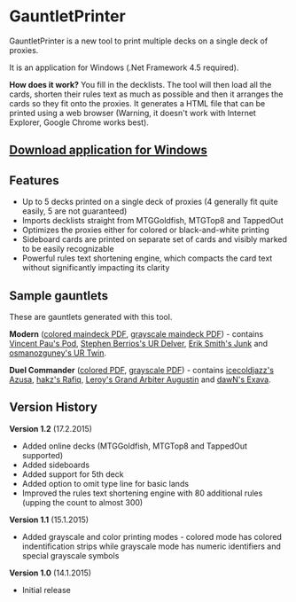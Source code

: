 # GauntletPrinter

GauntletPrinter is a new tool to print multiple decks on a single deck of proxies.

It is an application for Windows (.Net Framework 4.5 required).

**How does it work?** You fill in the decklists. The tool will then load all the cards, shorten their rules text as much as possible and then it arranges the cards so they fit onto the proxies. It generates a HTML file that can be printed using a web browser (Warning, it doesn't work with Internet Explorer, Google Chrome works best).

[Download application for Windows](http://puu.sh/g1f2s/45b78c18ce.zip)
-------------------------

Features
---------------------------
- Up to 5 decks printed on a single deck of proxies (4 generally fit quite easily, 5 are not guaranteed)
- Imports decklists straight from MTGGoldfish, MTGTop8 and TappedOut
- Optimizes the proxies either for colored or black-and-white printing
- Sideboard cards are printed on separate set of cards and visibly marked to be easily recognizable
- Powerful rules text shortening engine, which compacts the card text without significantly impacting its clarity

Sample gauntlets
---------------------------
These are gauntlets generated with this tool.

**Modern** ([colored maindeck PDF](http://puu.sh/g1eFU/f33d818329.pdf), [grayscale maindeck PDF](http://puu.sh/eyAlv/5a5749938f.pdf)) - contains [Vincent Pau's Pod](http://www.mtggoldfish.com/deck/258973), [Stephen Berrios's UR Delver](http://www.mtggoldfish.com/deck/258717), [Erik Smith's Junk](http://www.mtggoldfish.com/deck/258960) and [osmanozguney's UR Twin](http://www.mtggoldfish.com/deck/258740).

**Duel Commander** ([colored PDF](http://puu.sh/g1edX/853d40b479.pdf), [grayscale PDF](http://puu.sh/g1eEN/5fc26193e6.pdf)) - contains [icecoldjazz's Azusa](http://www.mtgsalvation.com/forums/the-game/commander-edh/forum-1-vs-1-commander-decklists/564451-azusa-lost-but-seeking-aka-ramp-dec), [hakz's Rafiq](http://forums.mtgsalvation.com/showthread.php?t=392838), [Leroy's Grand Arbiter Augustin](http://forums.mtgsalvation.com/showthread.php?t=497498) and [dawN's Exava](http://forums.mtgsalvation.com/showthread.php?t=341982).

Version History
------------------------------
**Version 1.2** (17.2.2015)
- Added online decks (MTGGoldfish, MTGTop8 and TappedOut supported)
- Added sideboards
- Added support for 5th deck
- Added option to omit type line for basic lands
- Improved the rules text shortening engine with 80 additional rules (upping the count to almost 300)

**Version 1.1** (15.1.2015)
- Added grayscale and color printing modes - colored mode has colored indentification strips while grayscale mode has numeric identifiers and special grayscale symbols

**Version 1.0** (14.1.2015)
- Initial release